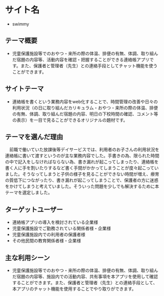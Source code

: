 # サイト名
* swimmy


## テーマ概要

* 児童保護施設等でのおやつ・来所の際の体温、排便の有無、体調、取り組んだ宿題の内容等、活動内容を確認・把握することができる連絡帳アプリです。また、保護者と管理者（先生）との連絡手段としてチャット機能を使うことができます。

## サイトテーマ

* 連絡帳を書くという業務内容をweb化することで、時間管理の改善や日々の利用状況（の日に取り組んだカリキュラム・おやつ・来所の際の体温、排便の有無、体調、取り組んだ宿題の内容、明日の下校時間の確認、コメント等の表示）を一目で見ることができるオリジナルの題材です。

## テーマを選んだ理由

　前職で働いていた放課後等デイサービスでは、利用者のお子さんの利用状況を連絡帳に書いて渡すというのが主な業務内容でした。手書きの為、限られた時間の中で記入をしなければならない為、書き漏れが起こってしまったり、連絡帳を書く人に手を割いたりするなど書く手間がかかってしまうことが度々起こっていました。そうなってしまうと子供の様子を見ることができない時間が増え、療育の質低下につながったり、書き漏れが起こってしまうことで、保護者の方に迷惑をかけてしまうと考えていました。そういった問題を少しでも解決するために本テーマを選定しました。

## ターゲットユーザー

* 連絡帳アプリの導入を検討されている企業様
* 児童保護施設でご勤務されている関係者様・企業様
* 児童保護施設内での利用者の保護者様
* その他民間の教育関係者様・企業様

## 主な利用シーン

* 児童保護施設等でのおやつ・来所の際の体温、排便の有無、体調、取り組んだ宿題の内容等、施設内での活動内容、共有事項を本アプリを使用して確認することができます。また、保護者と管理者（先生）との連絡手段として、本アプリのチャット機能を使用することでやり取りができます。
